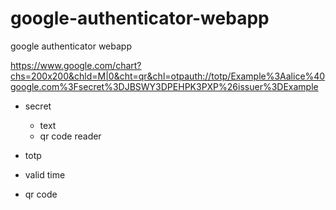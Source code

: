 # google-authenticator-webapp
google authenticator webapp

https://www.google.com/chart?chs=200x200&chld=M|0&cht=qr&chl=otpauth://totp/Example%3Aalice%40google.com%3Fsecret%3DJBSWY3DPEHPK3PXP%26issuer%3DExample

* secret
  * text
  * qr code reader
  
  
* totp

* valid time

* qr code

